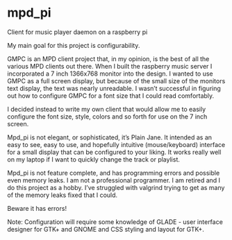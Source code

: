 # mpd_pi
Client for music player daemon on a raspberry pi

My main goal for this project is configurability.

GMPC is an MPD client project that, in my opinion, is the best of all the various MPD clients out there. When I built the raspberry music server I incorporated a 7 inch 1366x768 monitor into the design. I wanted to use GMPC as a full screen display, but because of the small size of the monitors text display, the text was nearly unreadable. I wasn’t successful in figuring out how to configure GMPC for a font size that I could read comfortably. 

I decided instead to write my own client that would allow me to easily configure the font size, style, colors and so forth for use on the 7 inch screen.

Mpd_pi is not elegant, or sophisticated, it’s Plain Jane. It intended as an easy to see, easy to use, and hopefully intuitive (mouse/keyboard) interface for a small display that can be configured to your liking. It works really well on my laptop if I want to quickly change the track or playlist.

Mpd_pi is not feature complete, and has programming errors and possible even memory leaks. I am not a professional programmer. I am retired and I do this project as a hobby. I’ve struggled with valgrind trying to get as many of the memory leaks fixed that I could.

Beware it has errors!

Note:	Configuration will require some knowledge of GLADE - user interface designer for GTK+ and GNOME and CSS styling and layout for GTK+.
